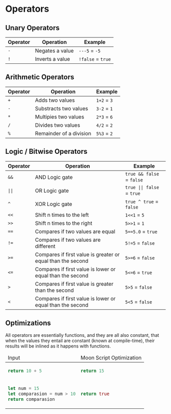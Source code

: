 # Operators

## Unary Operators

| Operator | Operation       | Example               |
|----------|-----------------|-----------------------|
| ``-``    | Negates a value | ``---5`` = ``-5``     |
| ``!``    | Inverts a value | ``!false`` = ``true`` |

## Arithmetic Operators

| Operator | Operation               | Example         |
|----------|-------------------------|-----------------|
| ``+``    | Adds two values         | ``1+2`` = ``3`` |
| ``-``    | Substracts two values   | ``3-2`` = ``1`` |
| ``*``    | Multipies two values    | ``2*3`` = ``6`` |
| ``/``    | Divides two values      | ``4/2`` = ``2`` |
| ``%``    | Remainder of a division | ``5%3`` = ``2`` |

## Logic / Bitwise Operators

| Operator | Operation                                                   | Example                        |
|----------|-------------------------------------------------------------|--------------------------------|
| ``&&``   | AND Logic gate                                              | ``true && false`` = ``false``  |
| ``\|\|`` | OR Logic gate                                               | ``true \|\| false`` = ``true`` |
| ``^``    | XOR Logic gate                                              | ``true ^ true`` = ``false``    |
| ``<<``   | Shift n times to the left                                   | ``1<<1`` = ``5``               |
| ``>>``   | Shift n times to the right                                  | ``5>>1`` = ``1``               |
| ``==``   | Compares if two values are equal                            | ``5==5.0`` = ``true``          |
| ``!=``   | Compares if two values are different                        | ``5!=5`` = ``false``           |
| ``>=``   | Compares if first value is greater or equal than the second | ``5>=6`` = ``false``           |
| ``<=``   | Compares if first value is lower or equal than the second   | ``5<=6`` = ``true``            |
| ``>``    | Compares if first value is greater than the second          | ``5>5`` = ``false``            |
| ``<``    | Compares if first value is lower or equal than the second   | ``5<5`` = ``false``            |


## Optimizations

All operators are essentially functions, and they are all also constant,
that when the values they entail are constant (known at compile-time),
their results will be inlined as it happens with functions.

<table>
<thead>
<td> Input </td> <td> Moon Script Optimization </td>
</thead>
<tr>
<td>


````rust
return 10 + 5
````

</td>
<td>

````rust
return 15
````

</td>

<tr></tr>
<td>


````rust
let num = 15
let comparasion = num > 10
return comparasion
````

</td>
<td>

````rust
return true
````

</td>

</tr>
</table>